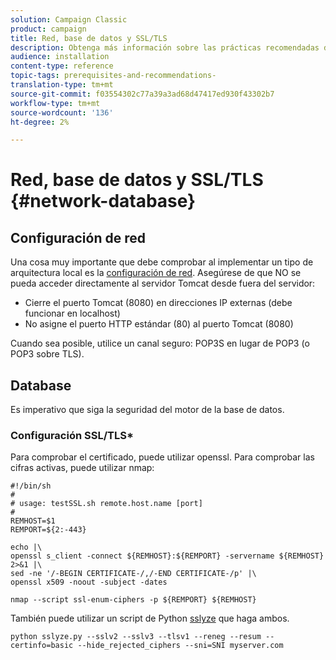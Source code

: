 ```yaml
---
solution: Campaign Classic
product: campaign
title: Red, base de datos y SSL/TLS
description: Obtenga más información sobre las prácticas recomendadas de configuración de red, base de datos y SSL/TLS.
audience: installation
content-type: reference
topic-tags: prerequisites-and-recommendations-
translation-type: tm+mt
source-git-commit: f03554302c77a39a3ad68d47417ed930f43302b7
workflow-type: tm+mt
source-wordcount: '136'
ht-degree: 2%

---
```



# Red, base de datos y SSL/TLS {#network-database}

## Configuración de red

Una cosa muy importante que debe comprobar al implementar un tipo de arquitectura local es la [configuración de red](../../installation/using/network-configuration.md). Asegúrese de que NO se pueda acceder directamente al servidor Tomcat desde fuera del servidor:

* Cierre el puerto Tomcat (8080) en direcciones IP externas (debe funcionar en localhost)
* No asigne el puerto HTTP estándar (80) al puerto Tomcat (8080)

Cuando sea posible, utilice un canal seguro: POP3S en lugar de POP3 (o POP3 sobre TLS).

## Database

Es imperativo que siga la seguridad del motor de la base de datos.

### Configuración SSL/TLS*

Para comprobar el certificado, puede utilizar openssl. Para comprobar las cifras activas, puede utilizar nmap:

```
#!/bin/sh
#
# usage: testSSL.sh remote.host.name [port]
#
REMHOST=$1
REMPORT=${2:-443}
 
echo |\
openssl s_client -connect ${REMHOST}:${REMPORT} -servername ${REMHOST} 2>&1 |\
sed -ne '/-BEGIN CERTIFICATE-/,/-END CERTIFICATE-/p' |\
openssl x509 -noout -subject -dates
   
nmap --script ssl-enum-ciphers -p ${REMPORT} ${REMHOST}
```

También puede utilizar un script de Python [sslyze](https://github.com/nabla-c0d3/sslyze/releases) que haga ambos.

```
python sslyze.py --sslv2 --sslv3 --tlsv1 --reneg --resum --certinfo=basic --hide_rejected_ciphers --sni=SNI myserver.com
```

